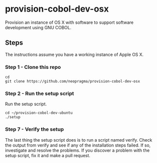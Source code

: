 # provision-cobol-dev-osx

Provision an instance of OS X with software to support software development using GNU COBOL. 

## Steps

The instructions assume you have a working instance of Apple OS X.

### Step 1 - Clone this repo

```shell
cd
git clone https://github.com/neopragma/provision-cobol-dev-osx
```

### Step 2 - Run the setup script

Run the setup script.

```shell
cd ~/provision-cobol-dev-ubuntu
./setup
```

### Step 7 - Verify the setup

The last thing the setup script does is to run a script named verify. Check the output from verify and see if any of the installation steps failed. If so, investigate and resolve the problems. If you discover a problem with the setup script, fix it and make a pull request.
